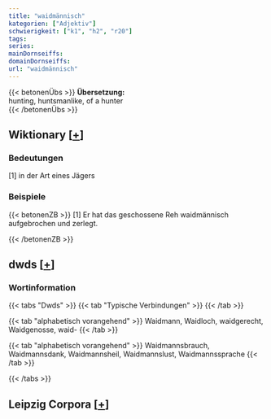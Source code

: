 ```yaml
---
title: "waidmännisch"
kategorien: ["Adjektiv"]
schwierigkeit: ["k1", "h2", "r20"]
tags:
series:
mainDornseiffs:
domainDornseiffs:
url: "waidmännisch"
---
```


{{< betonenÜbs >}}
**Übersetzung:**  
hunting, huntsmanlike, of a hunter  
{{< /betonenÜbs >}}

## Wiktionary [[+](https://de.wiktionary.org/wiki/waidmännisch)]

### Bedeutungen
[1] in der Art eines Jägers  

### Beispiele
{{< betonenZB >}}
[1] Er hat das geschossene Reh waidmännisch aufgebrochen und zerlegt.  

{{< /betonenZB >}}


## dwds [[+](https://www.dwds.de/wb/waidmännisch)]

### Wortinformation
{{< tabs "Dwds" >}}
{{< tab "Typische Verbindungen" >}}
{{< /tab >}}

{{< tab "alphabetisch vorangehend" >}}
Waidmann, Waidloch, waidgerecht, Waidgenosse, waid-
{{< /tab >}}

{{< tab "alphabetisch vorangehend" >}}
Waidmannsbrauch, Waidmannsdank, Waidmannsheil, Waidmannslust, Waidmannssprache
{{< /tab >}}

{{< /tabs >}}

## Leipzig Corpora [[+](https://corpora.uni-leipzig.de/en/res?word=waidmännisch&corpusId=deu_newscrawl-public_2018)]

